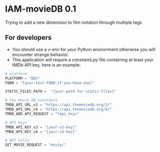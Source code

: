 # IAM-movieDB 0.1
Trying to add a new dimension to film notation through multiple tags 

## For developers

- You should use a *v-env* for your Python environment otherwise you will encounter strange behavior.
- This application will require a *constants.py* file containing at least your tMDb API key, here is an example:

```python
# platform
PLATFORM = "DEV"
FQDN = "[your-test-FQDN-if-you-have-one]"

STATIC_FILES_PATH =  "[your-path-for-static-files]"

# the Movie DB constants
TMDB_API_URL_v3 = "https://api.themoviedb.org/3/"
TMDB_API_URL_v4 = "https://api.themoviedb.org/4/"
TMDB_ADD_API_REQUEST = "?api_key="

# API Keys
TMDB_API_KEY_v3 = "[your-v3-key]"
TMDB_API_KEY_v4 = "[your-v4-key]"

# API Calls
GET_MOVIE_REQUEST = "movie/"
```
